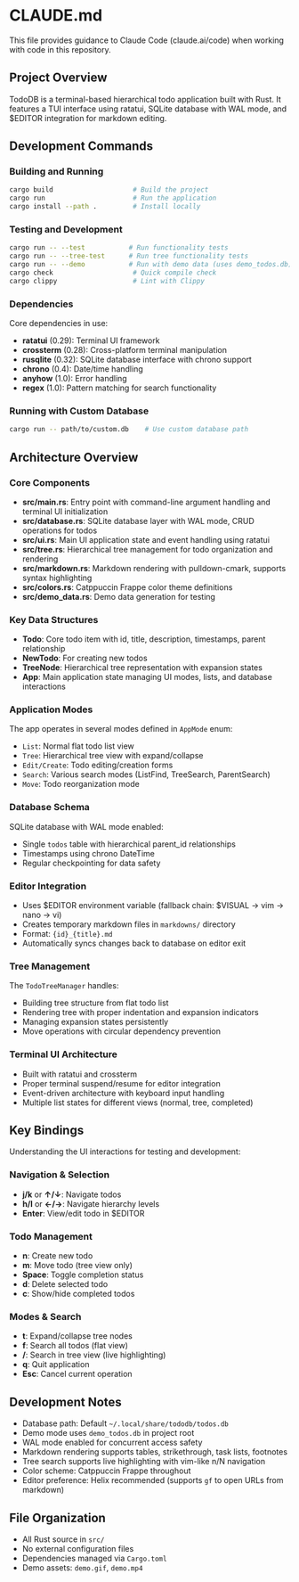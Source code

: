 # CLAUDE.md

This file provides guidance to Claude Code (claude.ai/code) when working with code in this repository.

## Project Overview

TodoDB is a terminal-based hierarchical todo application built with Rust. It features a TUI interface using ratatui, SQLite database with WAL mode, and $EDITOR integration for markdown editing.

## Development Commands

### Building and Running
```bash
cargo build                    # Build the project
cargo run                      # Run the application
cargo install --path .         # Install locally
```

### Testing and Development
```bash
cargo run -- --test           # Run functionality tests
cargo run -- --tree-test      # Run tree functionality tests
cargo run -- --demo           # Run with demo data (uses demo_todos.db)
cargo check                    # Quick compile check
cargo clippy                   # Lint with Clippy
```

### Dependencies
Core dependencies in use:
- **ratatui** (0.29): Terminal UI framework
- **crossterm** (0.28): Cross-platform terminal manipulation
- **rusqlite** (0.32): SQLite database interface with chrono support
- **chrono** (0.4): Date/time handling
- **anyhow** (1.0): Error handling
- **regex** (1.0): Pattern matching for search functionality

### Running with Custom Database
```bash
cargo run -- path/to/custom.db    # Use custom database path
```

## Architecture Overview

### Core Components

- **src/main.rs**: Entry point with command-line argument handling and terminal UI initialization
- **src/database.rs**: SQLite database layer with WAL mode, CRUD operations for todos
- **src/ui.rs**: Main UI application state and event handling using ratatui
- **src/tree.rs**: Hierarchical tree management for todo organization and rendering
- **src/markdown.rs**: Markdown rendering with pulldown-cmark, supports syntax highlighting
- **src/colors.rs**: Catppuccin Frappe color theme definitions
- **src/demo_data.rs**: Demo data generation for testing

### Key Data Structures

- **Todo**: Core todo item with id, title, description, timestamps, parent relationship
- **NewTodo**: For creating new todos
- **TreeNode**: Hierarchical tree representation with expansion states
- **App**: Main application state managing UI modes, lists, and database interactions

### Application Modes

The app operates in several modes defined in `AppMode` enum:
- `List`: Normal flat todo list view
- `Tree`: Hierarchical tree view with expand/collapse
- `Edit/Create`: Todo editing/creation forms
- `Search`: Various search modes (ListFind, TreeSearch, ParentSearch)
- `Move`: Todo reorganization mode

### Database Schema

SQLite database with WAL mode enabled:
- Single `todos` table with hierarchical parent_id relationships
- Timestamps using chrono DateTime<Utc>
- Regular checkpointing for data safety

### Editor Integration

- Uses $EDITOR environment variable (fallback chain: $VISUAL → vim → nano → vi)
- Creates temporary markdown files in `markdowns/` directory
- Format: `{id}_{title}.md`
- Automatically syncs changes back to database on editor exit

### Tree Management

The `TodoTreeManager` handles:
- Building tree structure from flat todo list
- Rendering tree with proper indentation and expansion indicators
- Managing expansion states persistently
- Move operations with circular dependency prevention

### Terminal UI Architecture

- Built with ratatui and crossterm
- Proper terminal suspend/resume for editor integration
- Event-driven architecture with keyboard input handling
- Multiple list states for different views (normal, tree, completed)

## Key Bindings

Understanding the UI interactions for testing and development:

### Navigation & Selection
- **j/k** or **↑/↓**: Navigate todos
- **h/l** or **←/→**: Navigate hierarchy levels
- **Enter**: View/edit todo in $EDITOR

### Todo Management
- **n**: Create new todo
- **m**: Move todo (tree view only)
- **Space**: Toggle completion status
- **d**: Delete selected todo
- **c**: Show/hide completed todos

### Modes & Search
- **t**: Expand/collapse tree nodes
- **f**: Search all todos (flat view)
- **/**: Search in tree view (live highlighting)
- **q**: Quit application
- **Esc**: Cancel current operation

## Development Notes

- Database path: Default `~/.local/share/tododb/todos.db`
- Demo mode uses `demo_todos.db` in project root
- WAL mode enabled for concurrent access safety
- Markdown rendering supports tables, strikethrough, task lists, footnotes
- Tree search supports live highlighting with vim-like n/N navigation
- Color scheme: Catppuccin Frappe throughout
- Editor preference: Helix recommended (supports `gf` to open URLs from markdown)

## File Organization

- All Rust source in `src/`
- No external configuration files
- Dependencies managed via `Cargo.toml`
- Demo assets: `demo.gif`, `demo.mp4`